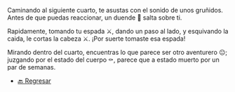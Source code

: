 Caminando al siguiente cuarto, te asustas con el sonido de unos gruñidos. Antes de que puedas reaccionar, un duende 👺 salta sobre ti.

Rapidamente, tomando tu espada ⚔️, dando un paso al lado, y esquivando la caida, le cortas la cabeza ⚔. ¡Por suerte tomaste esa espada!

Mirando dentro del cuarto, encuentras lo que parece ser otro aventurero 😐; juzgando por el estado del cuerpo ⚰️, parece que a estado muerto por un par de semanas.

- [🔙 Regresar](3-B.md)
